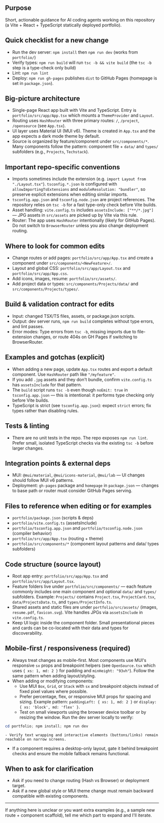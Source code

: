 ## Purpose

Short, actionable guidance for AI coding agents working on this repository (a Vite + React + TypeScript statically deployed portfolio).

## Quick checklist for a new change
- Run the dev server: `npm install` then `npm run dev` (works from `portfolio/`)
- Verify types: `npm run build` will run `tsc -b && vite build` (the `tsc -b` step is a type-check only build)
- Lint: `npm run lint`
- Deploy: `npm run gh-pages` publishes `dist` to GitHub Pages (homepage is set in `package.json`).

## Big-picture architecture
- Single-page React app built with Vite and TypeScript. Entry is `portfolio/src/app/App.tsx` which mounts a `ThemeProvider` and `Layout`.
- Routing uses `HashRouter` with three primary routes: `/`, `/project`, `/opensource` (see `App.tsx`).
- UI layer uses Material UI (MUI v6). Theme is created in `App.tsx` and the app expects a dark mode theme by default.
- Source is organized by feature/component under `src/components/*`. Many components follow the pattern: component file + `data/` and `types/` subfolders (e.g., `Projects`, `Techstack`).

## Important repo-specific conventions
- Imports sometimes include the extension (e.g. `import Layout from "./Layout.tsx"`). `tsconfig.*.json` is configured with `allowImportingTsExtensions` and `moduleResolution: "bundler"`, so preserve explicit extensions when editing similar imports.
- `tsconfig.app.json` and `tsconfig.node.json` are project references. The repository relies on `tsc -b` for a fast type-only check before Vite builds.
- Asset handling: `vite.config.ts` includes `assetsInclude: ["**/*.jpg"]` — JPG assets in `src/assets` are picked up by Vite via this rule.
- Router: The app uses `HashRouter` intentionally (likely for GitHub Pages). Do not switch to `BrowserRouter` unless you also change deployment routing.

## Where to look for common edits
- Change routes or add pages: `portfolio/src/app/App.tsx` and create a component under `src/components/<NewFeature>/`.
- Layout and global CSS: `portfolio/src/app/Layout.tsx` and `portfolio/src/app/App.css`.
- Add icons, images, resume: `portfolio/src/assets/`.
- Add project data or types: `src/components/Projects/data/` and `src/components/Projects/types/`.

## Build & validation contract for edits
- Input: changed TSX/TS files, assets, or package.json scripts.
- Output: dev server runs, `npm run build` completes without type errors, and lint passes.
- Error modes: Type errors from `tsc -b`, missing imports due to file-extension changes, or route 404s on GH Pages if switching to BrowserRouter.

## Examples and gotchas (explicit)
- When adding a new page, update `App.tsx` routes and export a default component. Use `HashRouter` path like `"/myfeature"`.
- If you add `.jpg` assets and they don't bundle, confirm `vite.config.ts` has `assetsInclude` for that pattern.
- The `build` script runs `tsc -b` even though `noEmit: true` in `tsconfig.app.json` — this is intentional: it performs type checking only before Vite builds.
- TypeScript is strict (see `tsconfig.app.json`): expect `strict` errors; fix types rather than disabling rules.

## Tests & linting
- There are no unit tests in the repo. The repo exposes `npm run lint`. Prefer small, isolated TypeScript checks via the existing `tsc -b` before larger changes.

## Integration points & external deps
- MUI: `@mui/material`, `@mui/icons-material`, `@mui/lab` — UI changes should follow MUI v6 patterns.
- Deployment: `gh-pages` package and `homepage` in `package.json` — changes to base path or router must consider GitHub Pages serving.

## Files to reference when editing or for examples
- `portfolio/package.json` (scripts & deps)
- `portfolio/vite.config.ts` (assetsInclude)
- `portfolio/tsconfig.app.json` and `portfolio/tsconfig.node.json` (compiler behavior)
- `portfolio/src/app/App.tsx` (routing + theme)
- `portfolio/src/components/*` (component layout patterns and data/ types subfolders)

## Code structure (source layout)
- Root app entry: `portfolio/src/app/App.tsx` and `portfolio/src/app/Layout.tsx`.
- Feature folders live under `portfolio/src/components/` — each feature commonly includes one main component and optional `data/` and `types/` subfolders. Example: `Projects/` contains `Project.tsx`, `ProjectCard.tsx`, `data/ProjectsData.ts`, and `types/ProjectInfo.ts`.
- Shared assets and static files are under `portfolio/src/assets/` (images, `resume.pdf`, `favicon.svg`). Vite handles JPGs via `assetsInclude` in `vite.config.ts`.
- Keep UI logic inside the component folder. Small presentational pieces and cards can be co-located with their data and types for discoverability.

## Mobile-first / responsiveness (required)
- Always treat changes as mobile-first. Most components use MUI's responsive `sx` props and breakpoint helpers (see `OpenSource.tsx` which uses `{ xs: 1, md: 2 }` for padding and `minHeight: "93vh"`). Follow the same pattern when adding layout/styling.
- When adding or modifying components:
	- Use MUI `Box`, `Grid`, or `Stack` with `sx` and breakpoint objects instead of fixed pixel values where possible.
	- Prefer percentage, flex, or responsive MUI props for spacing and sizing. Example pattern: `paddingLeft: { xs: 1, md: 2 }` or `display: { xs: 'block', md: 'flex' }`.
	- Test on small viewports using the browser device toolbar or by resizing the window. Run the dev server locally to verify:

```powershell
cd portfolio; npm install; npm run dev
```

	- Verify text wrapping and interactive elements (buttons/links) remain reachable on narrow screens.
- If a component requires a desktop-only layout, gate it behind breakpoint checks and ensure the mobile fallback remains functional.

## When to ask for clarification
- Ask if you need to change routing (Hash vs Browser) or deployment target.
- Ask if a new global style or MUI theme change must remain backward compatible with existing components.

---
If anything here is unclear or you want extra examples (e.g., a sample new route + component scaffold), tell me which part to expand and I'll iterate.
